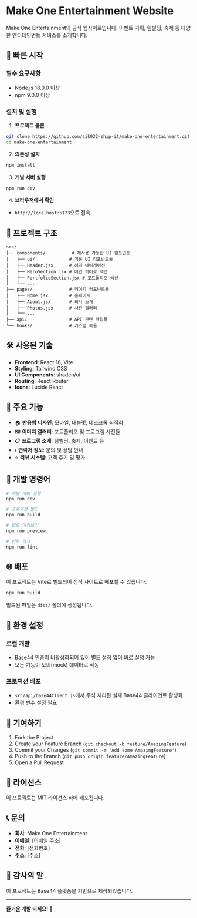 # Make One Entertainment Website

Make One Entertainment의 공식 웹사이트입니다. 이벤트 기획, 팀빌딩, 축제 등 다양한 엔터테인먼트 서비스를 소개합니다.

## 🚀 빠른 시작

### 필수 요구사항
- Node.js 18.0.0 이상
- npm 9.0.0 이상

### 설치 및 실행

1. **프로젝트 클론**
```bash
git clone https://github.com/sik032-ship-it/make-one-entertainment.git
cd make-one-entertainment
```

2. **의존성 설치**
```bash
npm install
```

3. **개발 서버 실행**
```bash
npm run dev
```

4. **브라우저에서 확인**
- `http://localhost:5173`으로 접속

## 📁 프로젝트 구조

```
src/
├── components/          # 재사용 가능한 UI 컴포넌트
│   ├── ui/             # 기본 UI 컴포넌트들
│   ├── Header.jsx      # 헤더 네비게이션
│   ├── HeroSection.jsx # 메인 히어로 섹션
│   ├── PortfolioSection.jsx # 포트폴리오 섹션
│   └── ...
├── pages/              # 페이지 컴포넌트들
│   ├── Home.jsx        # 홈페이지
│   ├── About.jsx       # 회사 소개
│   ├── Photos.jsx      # 사진 갤러리
│   └── ...
├── api/                # API 관련 파일들
└── hooks/              # 커스텀 훅들
```

## 🛠️ 사용된 기술

- **Frontend**: React 18, Vite
- **Styling**: Tailwind CSS
- **UI Components**: shadcn/ui
- **Routing**: React Router
- **Icons**: Lucide React

## 📱 주요 기능

- 🏠 **반응형 디자인**: 모바일, 태블릿, 데스크톱 최적화
- 🖼️ **이미지 갤러리**: 포트폴리오 및 프로그램 사진들
- 📋 **프로그램 소개**: 팀빌딩, 축제, 이벤트 등
- 📞 **연락처 정보**: 문의 및 상담 안내
- ⭐ **리뷰 시스템**: 고객 후기 및 평가

## 🔧 개발 명령어

```bash
# 개발 서버 실행
npm run dev

# 프로덕션 빌드
npm run build

# 빌드 미리보기
npm run preview

# 린트 검사
npm run lint
```

## 🌐 배포

이 프로젝트는 Vite로 빌드되어 정적 사이트로 배포할 수 있습니다:

```bash
npm run build
```

빌드된 파일은 `dist/` 폴더에 생성됩니다.

## 📝 환경 설정

### 로컬 개발
- Base44 인증이 비활성화되어 있어 별도 설정 없이 바로 실행 가능
- 모든 기능이 모의(mock) 데이터로 작동

### 프로덕션 배포
- `src/api/base44Client.js`에서 주석 처리된 실제 Base44 클라이언트 활성화
- 환경 변수 설정 필요

## 🤝 기여하기

1. Fork the Project
2. Create your Feature Branch (`git checkout -b feature/AmazingFeature`)
3. Commit your Changes (`git commit -m 'Add some AmazingFeature'`)
4. Push to the Branch (`git push origin feature/AmazingFeature`)
5. Open a Pull Request

## 📄 라이선스

이 프로젝트는 MIT 라이선스 하에 배포됩니다.

## 📞 문의

- **회사**: Make One Entertainment
- **이메일**: [이메일 주소]
- **전화**: [전화번호]
- **주소**: [주소]

## 🙏 감사의 말

이 프로젝트는 Base44 플랫폼을 기반으로 제작되었습니다.

---

**즐거운 개발 되세요! 🎉**